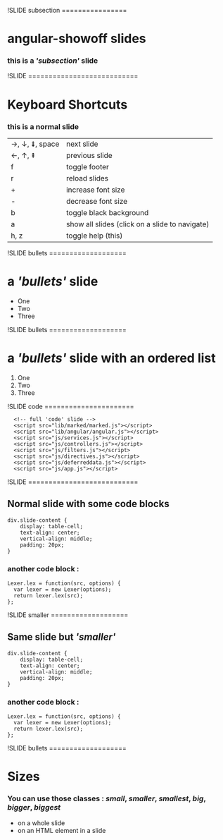 !SLIDE subsection ================

# angular-showoff slides
### this is a *'subsection'* slide


!SLIDE ===========================

# Keyboard Shortcuts
### this is a normal slide

<table class="left">
 <tr><td class="red">→, ↓, ⇟, space</td>
     <td>next slide</td></tr>
 <tr><td class="red">←, ↑, ⇞</td>
     <td>previous slide</td></tr>
 <tr><td class="red">f</td>
     <td>toggle footer</td></tr>
 <tr><td class="red">r</td>
     <td>reload slides</td></tr>
 <tr><td class="red">+</td>
     <td>increase font size</td></tr>
 <tr><td class="red">-</td>
     <td>decrease font size</td></tr>
 <tr><td class="red">b</td>
     <td>toggle black background</td></tr>
 <tr><td class="red">a</td>
     <td>show all slides (click on a
         slide to navigate)</td></tr>
 <tr><td class="red">h, z</td>
     <td>toggle help (this)</td>
 </tr>
</table>


!SLIDE bullets ===================

# a *'bullets'* slide

* One
* Two
* Three


!SLIDE bullets ===================

# a *'bullets'* slide with an ordered list

1. One
2. Two
3. Three


!SLIDE code ======================

      <!-- full 'code' slide -->
      <script src="lib/marked/marked.js"></script>
      <script src="lib/angular/angular.js"></script>
      <script src="js/services.js"></script>
      <script src="js/controllers.js"></script>
      <script src="js/filters.js"></script>
      <script src="js/directives.js"></script>
      <script src="js/deferreddata.js"></script>
      <script src="js/app.js"></script>


!SLIDE ===========================

## Normal slide with some code blocks

    div.slide-content {
        display: table-cell;
        text-align: center;
        vertical-align: middle;
        padding: 20px;
    }

### another code block :

    Lexer.lex = function(src, options) {
      var lexer = new Lexer(options);
      return lexer.lex(src);
    };


!SLIDE smaller ===================

## Same slide but *'smaller'*

    div.slide-content {
        display: table-cell;
        text-align: center;
        vertical-align: middle;
        padding: 20px;
    }

### another code block :

    Lexer.lex = function(src, options) {
      var lexer = new Lexer(options);
      return lexer.lex(src);
    };


!SLIDE bullets ===================

# Sizes

### You can use those classes : *small*, *smaller*, *smallest*, *big*, *bigger*, *biggest*

* on a whole slide
* on an <span class="bigger">HTML element</span> in a slide